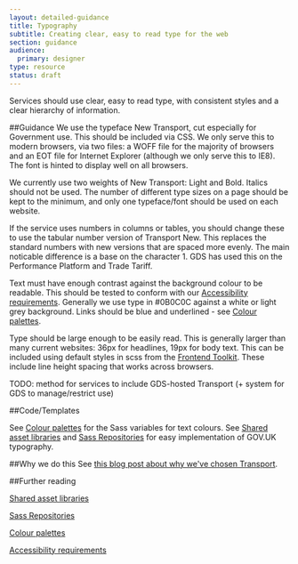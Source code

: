 ```yaml
---
layout: detailed-guidance
title: Typography
subtitle: Creating clear, easy to read type for the web
section: guidance
audience:
  primary: designer
type: resource
status: draft
---
```


Services should use clear, easy to read type, with consistent styles and a clear hierarchy of information.

##Guidance
We use the typeface New Transport, cut especially for Government use. This should be included via CSS. We only serve this to modern browsers, via two files: a WOFF file for the majority of browsers and an EOT file for Internet Explorer (although we only serve this to IE8). The font is hinted to display well on all browsers.

We currently use two weights of New Transport: Light and Bold. Italics should not be used. The number of different type sizes on a page should be kept to the minimum, and only one typeface/font should be used on each website.

If the service uses numbers in columns or tables, you should change these to use the tabular number version of Transport New. This replaces the standard numbers with new versions that are spaced more evenly. The main noticable difference is a base on the character 1. GDS has used this on the Performance Platform and Trade Tariff.

Text must have enough contrast against the background colour to be readable. This should be tested to conform with our [Accessibility requirements](/accessibility). Generally we use type in #0B0C0C against a white or light grey background. Links should be blue and underlined - see [Colour palettes](/colour-palettes).

Type should be large enough to be easily read. This is generally larger than many current websites: 36px for headlines, 19px for body text. This can be included using default styles in scss from the [Frontend Toolkit](/templates-and-code/sass-repositories.html). These include line height spacing that works across browsers.

TODO: method for services to include GDS-hosted Transport (+ system for GDS to manage/restrict use)

##Code/Templates

See [Colour palettes](/colour-palettes/) for the Sass variables for text colours.
See [Shared asset libraries](/templates-and-code/shared-asset-libraries.html) and [Sass Repositories](/templates-and-code/sass-repositories.html) for easy implementation of GOV.UK typography.

##Why we do this
See [this blog post about why we've chosen Transport](http://digital.cabinetoffice.gov.uk/2012/07/05/a-few-notes-on-typography/).

##Further reading

[Shared asset libraries](/templates-and-code/shared-asset-libraries.html)

[Sass Repositories](/templates-and-code/sass-repositories.html)

[Colour palettes](/colour-palettes/index.html)

[Accessibility requirements](/accessibility/index.html)
